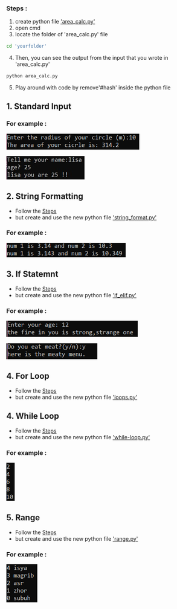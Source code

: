 ### Steps :
  1. create python file ['area_calc.py'](https://github.com/0732sta/starter-python/blob/master/standard-input/area_calc.py)
  2. open cmd
  3. locate the folder of 'area_calc.py' file
  ```bash
  cd 'yourfolder'
  ```
  4. Then, you can see the output from the input that you wrote in 'area_calc.py'
  ```bash
  python area_calc.py
  ```
  5. Play around with code by remove'#hash' inside the python file
## 1. Standard Input  
### For example :
![radius-circle](calc-circle.png)

![name-age](name-age.jpg)

## 2. String Formatting
- Follow the [Steps](###Steps) 
- but create and use the new python file ['string_format.py'](https://github.com/0732sta/starter-python/blob/master/standard-input/string_format.py)
### For example :
![string-format](str-for.png)

## 3. If Statemnt
- Follow the [Steps](###Steps) 
- but create and use the new python file ['if_elif.py'](https://github.com/0732sta/starter-python/blob/master/standard-input/if_elif.py)
### For example :
![ask-age](ask-age.png)

![yes](y-n.png)

## 4. For Loop
- Follow the [Steps](###Steps) 
- but create and use the new python file ['loops.py'](https://github.com/0732sta/starter-python/blob/master/standard-input/loops.py)

## 4. While Loop
- Follow the [Steps](###Steps) 
- but create and use the new python file ['while-loop.py'](https://github.com/0732sta/starter-python/blob/master/standard-input/while-loop.py)
### For example :
![even](even-while.png)

## 5. Range
- Follow the [Steps](###Steps) 
- but create and use the new python file ['range.py'](https://github.com/0732sta/starter-python/blob/master/standard-input/range.py)
### For example :
![range](range.png)


